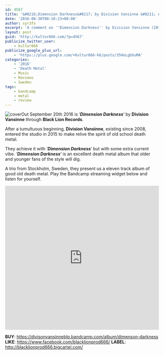 ```yaml
---
id: 4567
title: '&#8216;Dimension Darkness&#8217; by Division Vansinne &#8211; A Comment'
date: '2016-08-30T00:10:23+00:00'
author: syr3fx
excerpt: 'A comment on ''Dimension Darkness'' by Division Vansinne (2016)'
layout: post
guid: 'http://kultur666.com/?p=4567'
publicize_twitter_user:
    - kultur666
publicize_google_plus_url:
    - 'https://plus.google.com/+Kultur666-k6/posts/35HoLgbXuMA'
categories:
    - '2016'
    - 'Death Metal'
    - Music
    - Reviews
    - Sweden
tags:
    - bandcamp
    - metal
    - review
---
```


![cover](http://localhost:8080/wp-content/uploads/2016/08/cover9.jpg)Out September 20th 2016 is ‘***Dimension Darkness***‘ by **Division Vansinne** through **Black Lion Records**.

After a tumultuous beginning, **Division Vansinne**, existing since 2008, entered the studio in 2015 to make relive the spirit of old school death metal.

They achieve it with ‘***Dimension Darkness***‘ but with some extra current vibe. ‘***Dimension Darkness***‘ is an excellent death metal album that older and younger fans of the style will dig.

A trio from Stockholm, Sweden, they present us a eleven track album of good old death metal. Play the Bandcamp streaming widget below and listen for yourself.

<iframe style="border: 0; width: 100%; height: 472px;" src="https://bandcamp.com/EmbeddedPlayer/album=1844657618/size=large/bgcol=333333/linkcol=e99708/tracklist=false/transparent=true/" seamless></iframe>

**BUY**: <https://divisonvansinneblp.bandcamp.com/album/dimenson-darkness>
**LIKE**: <https://www.facebook.com/blacklionprod666/>
**LABEL**: <http://blacklionprod666.bigcartel.com/>